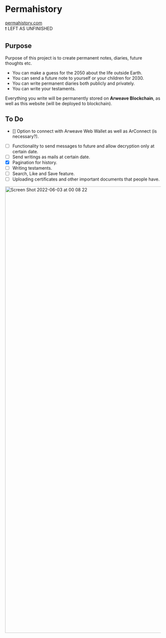 # Permahistory

[permahistory.com](https://permahistory.com) <br> :exclamation: LEFT AS
UNFINISHED

## Purpose

Purpose of this project is to create permanent notes, diaries, future thoughts
etc.

- You can make a guess for the 2050 about the life outside Earth.
- You can send a future note to yourself or your children for 2030.
- You can write permanent diaries both publicly and privately.
- You can write your testaments.

Everything you write will be permanently stored on **Arweave Blockchain**, as
well as this website (will be deployed to blockchain).

## To Do

- [] Option to connect with Arweave Web Wallet as well as ArConnect (is
  necessary?).
- [ ] Functionality to send messages to future and allow decryption only at
      certain date.
- [ ] Send writings as mails at certain date.
- [x] Pagination for history.
- [ ] Writing testaments.
- [ ] Search, Like and Save feature.
- [ ] Uploading certificates and other important documents that people have.

<img width="1440" alt="Screen Shot 2022-06-03 at 00 08 22" src="https://user-images.githubusercontent.com/51231605/171738606-e285bbd5-d341-438d-8790-c5ecf81c2cab.png">
